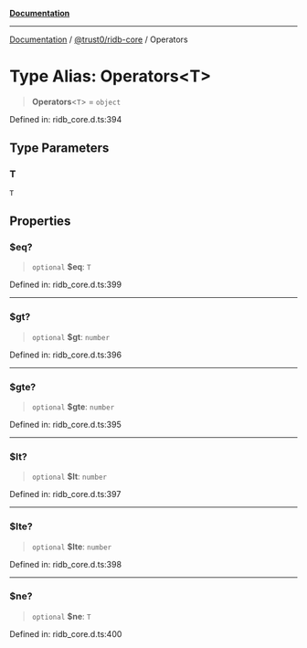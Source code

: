 [**Documentation**](../../../README.md)

***

[Documentation](../../../README.md) / [@trust0/ridb-core](../README.md) / Operators

# Type Alias: Operators\<T\>

> **Operators**\<`T`\> = `object`

Defined in: ridb\_core.d.ts:394

## Type Parameters

### T

`T`

## Properties

### $eq?

> `optional` **$eq**: `T`

Defined in: ridb\_core.d.ts:399

***

### $gt?

> `optional` **$gt**: `number`

Defined in: ridb\_core.d.ts:396

***

### $gte?

> `optional` **$gte**: `number`

Defined in: ridb\_core.d.ts:395

***

### $lt?

> `optional` **$lt**: `number`

Defined in: ridb\_core.d.ts:397

***

### $lte?

> `optional` **$lte**: `number`

Defined in: ridb\_core.d.ts:398

***

### $ne?

> `optional` **$ne**: `T`

Defined in: ridb\_core.d.ts:400
